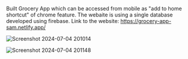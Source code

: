 Built Grocery App which can be accessed from mobile as "add to home shortcut" of chrome feature. The webaite is using a single database developed using firebase. Link to the website: https://grocery-app-sam.netlify.app/

![Screenshot 2024-07-04 201014](https://github.com/Avengesanket/Frontend/assets/114127991/0df2b511-c529-4583-bfea-32ec5848232b)

![Screenshot 2024-07-04 201148](https://github.com/Avengesanket/Frontend/assets/114127991/e53fd165-4bb8-47ca-b6e8-c0d06c9af6c1)
